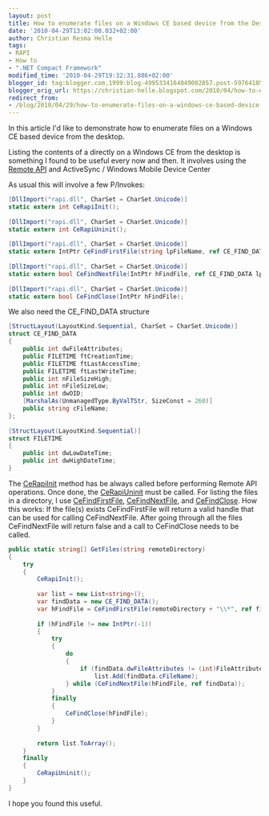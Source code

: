 ```yaml
---
layout: post
title: How to enumerate files on a Windows CE based device from the Desktop
date: '2010-04-29T13:02:00.032+02:00'
author: Christian Resma Helle
tags:
- RAPI
- How to
- ".NET Compact Framework"
modified_time: '2010-04-29T19:32:31.886+02:00'
blogger_id: tag:blogger.com,1999:blog-4995334164049002857.post-5976418551323130243
blogger_orig_url: https://christian-helle.blogspot.com/2010/04/how-to-enumerate-files-on-windows-ce.html
redirect_from:
- /blog/2010/04/29/how-to-enumerate-files-on-a-windows-ce-based-device-from-the-desktop/
---
```


In this article I'd like to demonstrate how to enumerate files on a Windows CE based device from the desktop.  
  
Listing the contents of a directly on a Windows CE from the desktop is something I found to be useful every now and then. It involves using the [Remote API](https://learn.microsoft.com/en-us/library/aa920177.aspx?WT.mc_id=DT-MVP-5004822) and ActiveSync / Windows Mobile Device Center  
  
As usual this will involve a few P/Invokes:  

```csharp
[DllImport("rapi.dll", CharSet = CharSet.Unicode)]
static extern int CeRapiInit();
 
[DllImport("rapi.dll", CharSet = CharSet.Unicode)]
static extern int CeRapiUninit();
 
[DllImport("rapi.dll", CharSet = CharSet.Unicode)]
static extern IntPtr CeFindFirstFile(string lpFileName, ref CE_FIND_DATA lpFindFileData);
 
[DllImport("rapi.dll", CharSet = CharSet.Unicode)]
static extern bool CeFindNextFile(IntPtr hFindFile, ref CE_FIND_DATA lpFindFileData);
 
[DllImport("rapi.dll", CharSet = CharSet.Unicode)]
static extern bool CeFindClose(IntPtr hFindFile);
```

We also need the CE_FIND_DATA structure

```csharp
[StructLayout(LayoutKind.Sequential, CharSet = CharSet.Unicode)]
struct CE_FIND_DATA
{
    public int dwFileAttributes;
    public FILETIME ftCreationTime;
    public FILETIME ftLastAccessTime;
    public FILETIME ftLastWriteTime;
    public int nFileSizeHigh;
    public int nFileSizeLow;
    public int dwOID;
    [MarshalAs(UnmanagedType.ByValTStr, SizeConst = 260)]
    public string cFileName;
};
 
[StructLayout(LayoutKind.Sequential)]
struct FILETIME
{
    public int dwLowDateTime;
    public int dwHighDateTime;
}
```

The [CeRapiInit](https://learn.microsoft.com/en-us/library/aa922061.aspx?WT.mc_id=DT-MVP-5004822) method has be always called before performing Remote API operations. Once done, the [CeRapiUninit](https://learn.microsoft.com/en-us/library/aa918093.aspx?WT.mc_id=DT-MVP-5004822) must be called. For listing the files in a directory, I use [CeFindFirstFile](https://learn.microsoft.com/en-us/library/aa917424.aspx?WT.mc_id=DT-MVP-5004822), [CeFindNextFile](https://learn.microsoft.com/en-us/library/aa918923.aspx?WT.mc_id=DT-MVP-5004822), and [CeFindClose](https://learn.microsoft.com/en-us/library/aa917593.aspx?WT.mc_id=DT-MVP-5004822). How this works: If the file(s) exists CeFindFirstFile will return a valid handle that can be used for calling CeFindNextFile. After going through all the files CeFindNextFile will return false and a call to CeFindClose needs to be called.  

```csharp
public static string[] GetFiles(string remoteDirectory)
{
    try
    {
        CeRapiInit();
 
        var list = new List<string>();
        var findData = new CE_FIND_DATA();
        var hFindFile = CeFindFirstFile(remoteDirectory + "\\*", ref findData);
 
        if (hFindFile != new IntPtr(-1))
        {
            try
            {
                do
                {
                    if (findData.dwFileAttributes != (int)FileAttributes.Directory)
                        list.Add(findData.cFileName);
                } while (CeFindNextFile(hFindFile, ref findData));
            }
            finally
            {
                CeFindClose(hFindFile);
            }
        }
 
        return list.ToArray();
    }
    finally
    {
        CeRapiUninit();
    }
}
```

I hope you found this useful.